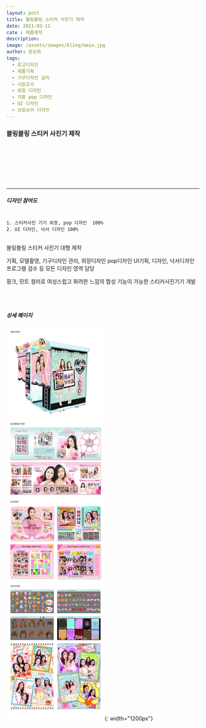 ```yaml
---
layout: post
title: 블링블링 스티커 사진기 제작
date: 2011-03-11
cate : 제품제작
description:
image: /assets/images/bling/main.jpg
author: 방승화
tags:
  - 로고디자인
  - 제품기획
  - 기구디자인 감리
  - 시장조사
  - 외장 디자인
  - 각종 pop 디자인
  - UI 디자인
  - 브로슈어 디자인
---
```


<h3>블링블링 스티커 사진기 제작</h3>
<br><br><br><br><br><br>
<hr>

##### 디자인 참여도
<pre>
<code>
1. 스티커사진 기기 외장, pop 디자인  100%
2. UI 디자인, 낙서 디자인 100%
</code>
</pre>

<p>
블링블링 스티커 사진기 대형 제작
</p>
<p>
기획, 모델촬영, 기구디자인 관리, 외장디자인 pop디자인
UI기획, 디자인, 낙서디자인
프로그램 검수 등 모든 디자인 영역 담당
</p>

<p>
핑크, 민트 컬러로 여성스럽고 화려한 느낌의 합성 기능이 가능한 스티커사진기기 개발
</p>

<br>
<br>

##### 상세 페이지
![pc_main](/assets/images/bling/view.jpg){: width="1200px"}

